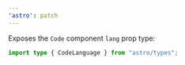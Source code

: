 ```yaml
---
'astro': patch
---
```


Exposes the `Code` component `lang` prop type:

```ts
import type { CodeLanguage } from "astro/types";
```
